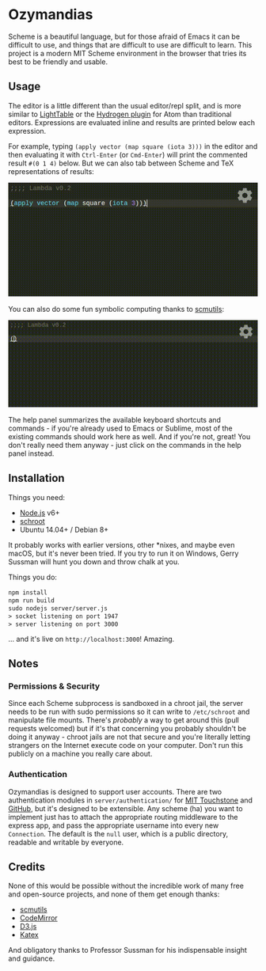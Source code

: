 # Ozymandias
Scheme is a beautiful language, but for those afraid of Emacs it can be difficult to use, and things that are difficult to use are difficult to learn.
This project is a modern MIT Scheme environment in the browser that tries its best to be friendly and usable.

## Usage
The editor is a little different than the usual editor/repl split, and is more similar to [LightTable](http://lighttable.com/) or the [Hydrogen plugin](https://atom.io/packages/hydrogen) for Atom than traditional editors. Expressions are evaluated inline and results are printed below each expression.

For example, typing `(apply vector (map square (iota 3)))` in the editor and then evaluating it with `Ctrl-Enter` (or `Cmd-Enter`) will print the commented result `#(0 1 4)` below. But we can also tab between Scheme and TeX representations of results:

![such graphics, many latex](lambda.gif)

You can also do some fun symbolic computing thanks to [scmutils](https://groups.csail.mit.edu/mac/users/gjs/6946/refman.txt):

![much symbol, so algebra](lambda2.gif)

The help panel summarizes the available keyboard shortcuts and commands - if you're already used to Emacs or Sublime, most of the existing commands should work here as well. And if you're not, great! You don't really need them anyway - just click on the commands in the help panel instead.

## Installation
Things you need:

- [Node.js](https://nodejs.org/en/) v6+
- [schroot](https://wiki.debian.org/Schroot)
- Ubuntu 14.04+ / Debian 8+

It probably works with earlier versions, other \*nixes, and maybe even macOS, but it's never been tried.
If you try to run it on Windows, Gerry Sussman will hunt you down and throw chalk at you.

Things you do:

```
npm install
npm run build
sudo nodejs server/server.js
> socket listening on port 1947
> server listening on port 3000
```

... and it's live on `http://localhost:3000`! Amazing. 

## Notes

### Permissions & Security
Since each Scheme subprocess is sandboxed in a chroot jail, the server needs to be run with sudo permissions so it can write to `/etc/schroot` and manipulate file mounts. There's *probably* a way to get around this (pull requests welcomed) but if it's that concerning you probably shouldn't be doing it anyway - chroot jails are not that secure and you're literally letting strangers on the Internet execute code on your computer. Don't run this publicly on a machine you really care about.

### Authentication
Ozymandias is designed to support user accounts. There are two authentication modules in `server/authentication/` for [MIT Touchstone](https://ist.mit.edu/touchstone) and [GitHub](https://developer.github.com/v3/), but it's designed to be extensible. Any scheme (ha) you want to implement just has to attach the appropriate routing middleware to the express app, and pass the appropriate username into every new `Connection`. The default is the `null` user, which is a public directory, readable and writable by everyone.

## Credits

None of this would be possible without the incredible work of many free and open-source projects, and none of them get enough thanks:

- [scmutils](https://groups.csail.mit.edu/mac/users/gjs/6946/)
- [CodeMirror](https://github.com/codemirror/CodeMirror)
- [D3.js](https://github.com/d3/d3)
- [Katex](https://github.com/Khan/KaTeX)

And obligatory thanks to Professor Sussman for his indispensable insight and guidance.
